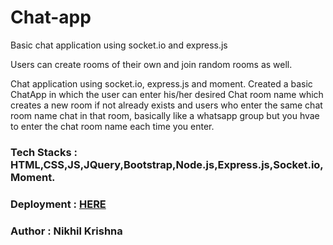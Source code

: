 # Chat-app

Basic chat application using socket.io and express.js

Users can create rooms of their own and join random rooms as well.

Chat application using socket.io, express.js and moment. Created a basic ChatApp in which the user can enter his/her desired Chat room name which creates a new room if not already exists and users who enter the same chat room name chat in that room, basically like a whatsapp group but you hvae to enter the chat room name each time you enter.

### Tech Stacks : HTML,CSS,JS,JQuery,Bootstrap,Node.js,Express.js,Socket.io,Moment.

### Deployment : [HERE](https://guarded-coast-34948.herokuapp.com/)

### Author : Nikhil Krishna
